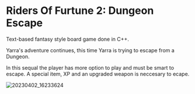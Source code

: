 # Riders Of Furtune 2: Dungeon Escape
Text-based fantasy style board game done in C++.

Yarra's adventure continues, this time Yarra is trying to escape from a Dungeon.

In this sequal the player has more option to play and must be smart to escape.
A special item, XP and an upgraded weapon is neccesary to ecape.


![20230402_16233624](https://user-images.githubusercontent.com/69070833/229377191-e17bec95-0cba-4d49-be1d-635154058afd.png)
